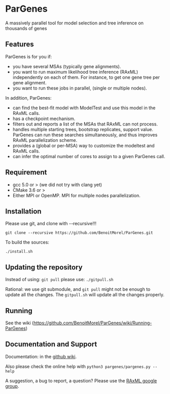 # ParGenes 

A massively parallel tool for model selection and tree inference on thousands of genes

## Features

ParGenes is for you if:
* you have several MSAs (typically gene alignments).
* you want to run maximum likelihood tree inference (RAxML) independently on each of them. For instance, to get one gene tree per gene alignment.
* you want to run these jobs in parallel, (single or multiple nodes).

In addition, ParGenes:
* can find the best-fit model with ModelTest and use this model in the RAxML calls.
* has a checkpoint mechanism.
* filters out and reports a list of the MSAs that RAxML can not process.
* handles multiple starting trees, bootstrap replicates, support value. ParGenes can run these searches simultaneously, and thus improves RAxML parallelization scheme.  
* provides a (global or per-MSA) way to customize the modeltest and RAxML calls.
* can infer the optimal number of cores to assign to a given ParGenes call.

## Requirement

* gcc 5.0 or > (we did not try with clang yet)
* CMake 3.6 or >
* Either MPI or OpenMP. MPI for multiple nodes parallelization.

## Installation

Please use git,  and clone with --recursive!!!

```
git clone --recursive https://github.com/BenoitMorel/ParGenes.git
```

To build the sources:
```
./install.sh
```

## Updating the repository

Instead of using:
``` git pull ```
please use:
```./gitpull.sh```

Rational: we use git submodule, and `git pull` might not be enough to update all the changes. The `gitpull.sh` will update all the changes properly.

## Running

See the wiki (https://github.com/BenoitMorel/ParGenes/wiki/Running-ParGenes)

## Documentation and Support

Documentation: in the [github wiki](https://github.com/BenoitMorel/ParGenes/wiki).

Also please check the online help with `python3 pargenes/pargenes.py --help`

A suggestion, a bug to report, a question? Please use the [RAxML google group](https://groups.google.com/forum/#!forum/raxml).


